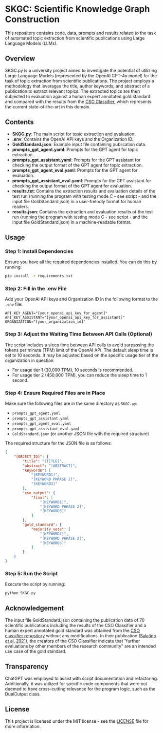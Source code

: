 # SKGC: Scientific Knowledge Graph Construction

This repository contains code, data, prompts and results related to the task of automated topic extraction from scientific publications using Large Language Models (LLMs).

## Overview

SKGC.py is a university project aimed to investigate the potential of utilizing Large Language Models (represented by the  OpenAI GPT-4o model) for the task of topic extraction from scientific publications. The project employs a methodology that leverages the title, author keywords, and abstract of a publication to extract relevant topics. The extracted topics are then subjected to evaluation against a human expert annotated gold standard and compared with the results from the [CSO Classifier](https://github.com/angelosalatino/cso-classifier), which represents the current state-of-the-art in this domain.

## Contents

- **SKGC.py**: The main script for topic extraction and evaluation.
- **.env**: Contains the OpenAI API keys and the Organization ID.
- **GoldStandard.json**: Example input file containing publication data.
- **prompts_gpt_agent.yaml**: Prompts for the GPT agent for topic extraction.
- **prompts_gpt_assistant.yaml**: Prompts for the GPT assistant for checking the output format of the GPT agent for topic extraction.
- **prompts_gpt_agent_eval.yaml**: Prompts for the GPT agent for evaluation.
- **prompts_gpt_assistant_eval.yaml**: Prompts for the GPT assistant for checking the output format of the GPT agent for evaluation.
- **results.txt**: Contains the extraction results and evaluation details of the test run (running the program with testing mode C - see script - and the input file GoldStandard.json) in a user-friendly format for human readers.
- **results.json**: Contains the extraction and evaluation results  of the test run (running the program with testing mode C - see script - and the input file GoldStandard.json) in a machine-readable format.

## Usage

### Step 1: Install Dependencies
Ensure you have all the required dependencies installed. You can do this by running:
```bash
pip install -r requirements.txt
```

### Step 2: Fill in the .env File
Add your OpenAI API keys and Organization ID in the following format to the `.env` file:
```
API_KEY_AGENT="[your_openai_api_key_for_agent]"
API_KEY_ASSISTANT="[your_openai_api_key_for_assistant]"
ORGANIZATION="[your_organization_id]"
```

### Step 3: Adjust the Waiting Time Between API Calls (Optional)
The script includes a sleep time between API calls to avoid surpassing the tokens per minute (TPM) limit of the OpenAI API. The default sleep time is set to 10 seconds. It may be adjusted based on the specific usage tier of the organization in question:
- For usage tier 1 (30,000 TPM), 10 seconds is recommended.
- For usage tier 2 (450,000 TPM), you can reduce the sleep time to 1 second.

### Step 4: Ensure Required Files are in Place
Make sure the following files are in the same directory as `SKGC.py`:
- `prompts_gpt_agent.yaml`
- `prompts_gpt_assistant.yaml`
- `prompts_gpt_agent_eval.yaml`
- `prompts_gpt_assistant_eval.yaml`
- `GoldStandard.json` (or another JSON file with the required structure)

The required structure for the JSON file is as follows:
```json
{
    "[OBJECT_ID]": {
        "title": "[TITLE]",
        "abstract": "[ABSTRACT]",
        "keywords": [
            "[KEYWORD1]",
            "[KEYWORD PHRASE 2]",
            "[KEYWORD3]"
        ],
        "cso_output": {
            "final": [
                "[KEYWORD1]",
                "[KEYWORD PHRASE 2]",
                "[KEYWORD3]"
            ]
        },
        "gold_standard": {
            "majority_vote": [
                "[KEYWORD1]",
                "[KEYWORD PHRASE 2]",
                "[KEYWORD3]"
            ]
        }
    }
}
```

### Step 5: Run the Script
Execute the script by running:
```bash
python SKGC.py
```

## Acknowledgement
The input file GoldStandard.json containing the publication data of 70 scientific publications including the results of the CSO Classifier and a human expert annotated gold standard was obtained from the [CSO classifier repository](https://github.com/angelosalatino/cso-classifier) without any modifications. In their publication ([Salatino et al. 2021](https://doi.org/10.1007/s00799-021-00305-y)), the creators of the CSO Classifier indicate that "further evaluations by other members of the research community" are an intended use case of the gold standard.

## Transparency
ChatGPT was employed to assist with script documentation and refactoring. Additionally, it was utilized for specific code components that were not deemed to have cross-cutting relevance for the program logic, such as the DualOutput class.

## License
This project is licensed under the MIT license - see the [LICENSE](LICENSE) file for more information.
